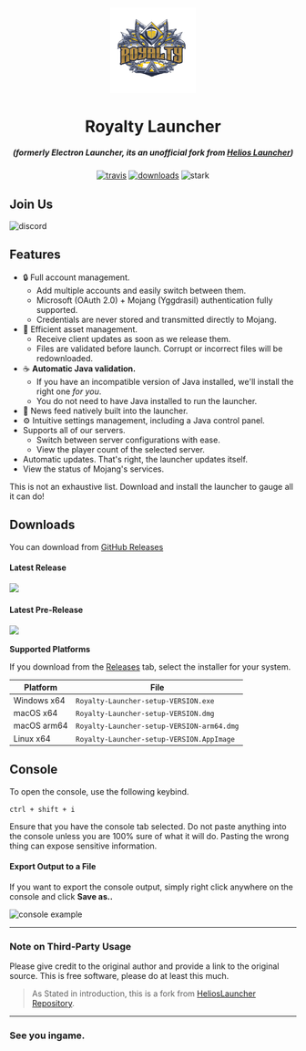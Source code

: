 <p align="center"><img src="./app/assets/images/SealCircle.png" width="150px" height="150px" alt="aventium softworks"></p>

<h1 align="center">Royalty Launcher</h1>

 

 

<em><h5 align="center">(formerly Electron Launcher, its an unofficial fork from [Helios Launcher](https://github.com/dscalzi/HeliosLauncher))</h5></em>

[<p align="center"><img src="https://img.shields.io/travis/dscalzi/HeliosLauncher.svg?style=for-the-badge" alt="travis">](https://travis-ci.org/Royaltycraft/LauncherRoyal) [<img src="https://img.shields.io/github/downloads/dscalzi/HeliosLauncher/total.svg?style=for-the-badge" alt="downloads">](https://github.com/Royaltycraft/LauncherRoyal/releases) <img src="https://forthebadge.com/images/badges/winter-is-coming.svg"  height="28px" alt="stark"></p>



## Join Us


![discord](https://discordapp.com/api/guilds/630864746505306124/embed.png?style=banner3)
 
## Features

* 🔒 Full account management.
  * Add multiple accounts and easily switch between them.
  * Microsoft (OAuth 2.0) + Mojang (Yggdrasil) authentication fully supported.
  * Credentials are never stored and transmitted directly to Mojang.
* 📂 Efficient asset management.
  * Receive client updates as soon as we release them.
  * Files are validated before launch. Corrupt or incorrect files will be redownloaded.
* ☕ **Automatic Java validation.**
  * If you have an incompatible version of Java installed, we'll install the right one *for you*.
  * You do not need to have Java installed to run the launcher.
* 📰 News feed natively built into the launcher.
* ⚙️ Intuitive settings management, including a Java control panel.
* Supports all of our servers.
  * Switch between server configurations with ease.
  * View the player count of the selected server.
* Automatic updates. That's right, the launcher updates itself.
*  View the status of Mojang's services.

This is not an exhaustive list. Download and install the launcher to gauge all it can do!


## Downloads

You can download from [GitHub Releases](https://github.com/Royaltycraft/LauncherRoyal/releases)

#### Latest Release

[![](https://img.shields.io/github/release/Royaltycraft/LauncherRoyal.svg?style=flat-square)](https://github.com/Royaltycraft/LauncherRoyal/releases/latest)

#### Latest Pre-Release
[![](https://img.shields.io/github/release/Royaltycraft/LauncherRoyal/all.svg?style=flat-square)](https://github.com/Royaltycraft/LauncherRoyal/releases/releases)

**Supported Platforms**

If you download from the [Releases](https://github.com/Royaltycraft/LauncherRoyal/releases) tab, select the installer for your system.

| Platform | File |
| -------- | ---- |
| Windows x64 | `Royalty-Launcher-setup-VERSION.exe` |
| macOS x64 | `Royalty-Launcher-setup-VERSION.dmg` |
| macOS arm64 | `Royalty-Launcher-setup-VERSION-arm64.dmg` |
| Linux x64 | `Royalty-Launcher-setup-VERSION.AppImage` |

## Console

To open the console, use the following keybind.

```console
ctrl + shift + i
```

Ensure that you have the console tab selected. Do not paste anything into the console unless you are 100% sure of what it will do. Pasting the wrong thing can expose sensitive information.

#### Export Output to a File

If you want to export the console output, simply right click anywhere on the console and click **Save as..**

![console example](https://i.imgur.com/T5e73jP.png)


---

### Note on Third-Party Usage

Please give credit to the original author and provide a link to the original source. This is free software, please do at least this much.

> As Stated in introduction, this is a fork from [HeliosLauncher Repository](https://github.com/dscalzi/HeliosLauncher).


---

### See you ingame.


